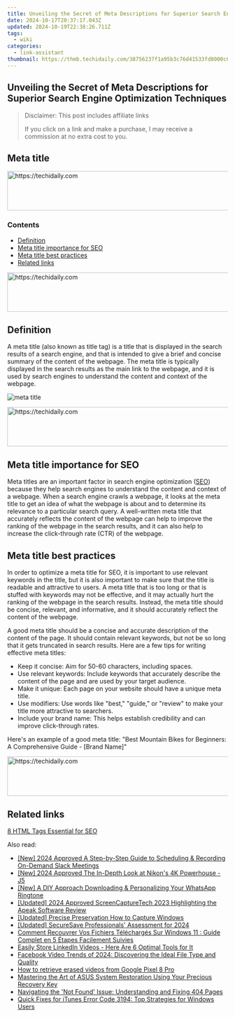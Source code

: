 ```yaml
---
title: Unveiling the Secret of Meta Descriptions for Superior Search Engine Optimization Techniques
date: 2024-10-17T20:37:17.043Z
updated: 2024-10-19T22:38:26.711Z
tags:
  - wiki
categories:
  - link-assistant
thumbnail: https://thmb.techidaily.com/38756237f1a95b3c76d41533fd8000c05356e390c0fb9057cc8a7e8588aba830.jpg
---
```


## Unveiling the Secret of Meta Descriptions for Superior Search Engine Optimization Techniques

>  Disclaimer: This post includes affiliate links
>
>  If you click on a link and make a purchase, I may receive a commission at no extra cost to you.
>

## Meta title

<!-- affiliate ads begin -->
<a href="https://appsumo.8odi.net/c/5597632/2075483/7443" target="_top" id="2075483">
  <img src="//a.impactradius-go.com/display-ad/7443-2075483" border="0" alt="https://techidaily.com" width="728" height="90"/>
</a>
<img height="0" width="0" src="https://appsumo.8odi.net/i/5597632/2075483/7443" style="position:absolute;visibility:hidden;" border="0" />
<!-- affiliate ads end -->

### Contents

* [Definition](https://tools.techidaily.com/link-assistant/products/)
* [Meta title importance for SEO](https://tools.techidaily.com/link-assistant/products/)
* [Meta title best practices](https://tools.techidaily.com/link-assistant/products/)
* [Related links](https://tools.techidaily.com/link-assistant/products/)

<!-- affiliate ads begin -->
<a href="https://appsumo.8odi.net/c/5597632/2049364/7443" target="_top" id="2049364">
  <img src="//a.impactradius-go.com/display-ad/7443-2049364" border="0" alt="https://techidaily.com" width="728" height="90"/>
</a>
<img height="0" width="0" src="https://appsumo.8odi.net/i/5597632/2049364/7443" style="position:absolute;visibility:hidden;" border="0" />
<!-- affiliate ads end -->

## Definition

A meta title (also known as title tag) is a title that is displayed in the search results of a search engine, and that is intended to give a brief and concise summary of the content of the webpage. The meta title is typically displayed in the search results as the main link to the webpage, and it is used by search engines to understand the content and context of the webpage.

![meta title](https://cdn1.link-assistant.com/thumbs/w651-c1/upload/seowiki/posts/82/mt.png)

<!-- affiliate ads begin -->
<a href="https://ephamedtechinc.pxf.io/c/5597632/2136616/26400" target="_top" id="2136616">
  <img src="//a.impactradius-go.com/display-ad/26400-2136616" border="0" alt="https://techidaily.com" width="728" height="90"/>
</a>
<img height="0" width="0" src="https://ephamedtechinc.pxf.io/i/5597632/2136616/26400" style="position:absolute;visibility:hidden;" border="0" />
<!-- affiliate ads end -->

## Meta title importance for SEO

Meta titles are an important factor in search engine optimization ([SEO](https://tools.techidaily.com/link-assistant/products/)) because they help search engines to understand the content and context of a webpage. When a search engine crawls a webpage, it looks at the meta title to get an idea of what the webpage is about and to determine its relevance to a particular search query. A well-written meta title that accurately reflects the content of the webpage can help to improve the ranking of the webpage in the search results, and it can also help to increase the click-through rate (CTR) of the webpage.

## Meta title best practices

In order to optimize a meta title for SEO, it is important to use relevant keywords in the title, but it is also important to make sure that the title is readable and attractive to users. A meta title that is too long or that is stuffed with keywords may not be effective, and it may actually hurt the ranking of the webpage in the search results. Instead, the meta title should be concise, relevant, and informative, and it should accurately reflect the content of the webpage.

A good meta title should be a concise and accurate description of the content of the page. It should contain relevant keywords, but not be so long that it gets truncated in search results. Here are a few tips for writing effective meta titles:

* Keep it concise: Aim for 50-60 characters, including spaces.
* Use relevant keywords: Include keywords that accurately describe the content of the page and are used by your target audience.
* Make it unique: Each page on your website should have a unique meta title.
* Use modifiers: Use words like "best," "guide," or "review" to make your title more attractive to searchers.
* Include your brand name: This helps establish credibility and can improve click-through rates.

Here's an example of a good meta title: "Best Mountain Bikes for Beginners: A Comprehensive Guide - \[Brand Name\]"

<!-- affiliate ads begin -->
<a href="https://appsumo.8odi.net/c/5597632/2144273/7443" target="_top" id="2144273">
  <img src="//a.impactradius-go.com/display-ad/7443-2144273" border="0" alt="https://techidaily.com" width="728" height="90"/>
</a>
<img height="0" width="0" src="https://appsumo.8odi.net/i/5597632/2144273/7443" style="position:absolute;visibility:hidden;" border="0" />
<!-- affiliate ads end -->

## Related links

[8 HTML Tags Essential for SEO](https://tools.techidaily.com/link-assistant/products/)

<ins class="adsbygoogle"
     style="display:block"
     data-ad-format="autorelaxed"
     data-ad-client="ca-pub-7571918770474297"
     data-ad-slot="1223367746"></ins>

<ins class="adsbygoogle"
     style="display:block"
     data-ad-client="ca-pub-7571918770474297"
     data-ad-slot="8358498916"
     data-ad-format="auto"
     data-full-width-responsive="true"></ins>

<span class="atpl-alsoreadstyle">Also read:</span>
<div><ul>
<li><a href="https://on-screen-recording.techidaily.com/new-2024-approved-a-step-by-step-guide-to-scheduling-and-recording-on-demand-slack-meetings/"><u>[New] 2024 Approved A Step-by-Step Guide to Scheduling & Recording On-Demand Slack Meetings</u></a></li>
<li><a href="https://vp-tips.techidaily.com/new-2024-approved-the-in-depth-look-at-nikons-4k-powerhouse-j5/"><u>[New] 2024 Approved The In-Depth Look at Nikon's 4K Powerhouse - J5</u></a></li>
<li><a href="https://fox-boxes.techidaily.com/new-a-diy-approach-downloading-and-personalizing-your-whatsapp-ringtone/"><u>[New] A DIY Approach Downloading & Personalizing Your WhatsApp Ringtone</u></a></li>
<li><a href="https://screen-sharing-recording.techidaily.com/updated-2024-approved-screencapturetech-2023-highlighting-the-apeak-software-review/"><u>[Updated] 2024 Approved ScreenCaptureTech 2023 Highlighting the Apeak Software Review</u></a></li>
<li><a href="https://screen-capture.techidaily.com/updated-precise-preservation-how-to-capture-windows/"><u>[Updated] Precise Preservation How to Capture Windows</u></a></li>
<li><a href="https://remote-screen-capture.techidaily.com/updated-securesave-professionals-assessment-for-2024/"><u>[Updated] SecureSave Professionals' Assessment for 2024</u></a></li>
<li><a href="https://win-docs.techidaily.com/comment-recouvrer-vos-fichiers-telecharges-sur-windows-11-guide-complet-en-5-etapes-facilement-suivies/"><u>Comment Recouvrer Vos Fichiers Téléchargés Sur Windows 11 : Guide Complet en 5 Étapes Facilement Suivies</u></a></li>
<li><a href="https://extra-tips.techidaily.com/easily-store-linkedin-videos-here-are-6-optimal-tools-for-it/"><u>Easily Store LinkedIn Videos - Here Are 6 Optimal Tools for It</u></a></li>
<li><a href="https://tech-savvy.techidaily.com/facebook-video-trends-of-2024-discovering-the-ideal-file-type-and-quality/"><u>Facebook Video Trends of 2024: Discovering the Ideal File Type and Quality</u></a></li>
<li><a href="https://blog-min.techidaily.com/how-to-retrieve-erased-videos-from-google-pixel-8-pro-by-fonelab-android-recover-video/"><u>How to retrieve erased videos from Google Pixel 8 Pro</u></a></li>
<li><a href="https://win-docs.techidaily.com/mastering-the-art-of-asus-system-restoration-using-your-precious-recovery-key/"><u>Mastering the Art of ASUS System Restoration Using Your Precious Recovery Key</u></a></li>
<li><a href="https://win-docs.techidaily.com/navigating-the-not-found-issue-understanding-and-fixing-404-pages/"><u>Navigating the 'Not Found' Issue: Understanding and Fixing 404 Pages</u></a></li>
<li><a href="https://win-docs.techidaily.com/quick-fixes-for-itunes-error-code-3194-top-strategies-for-windows-users/"><u>Quick Fixes for iTunes Error Code 3194: Top Strategies for Windows Users</u></a></li>
</ul></div>

